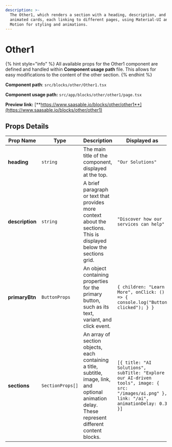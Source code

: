 ```yaml
---
description: >-
  The Other1, which renders a section with a heading, description, and a list of
  animated cards, each linking to different pages, using Material-UI and Framer
  Motion for styling and animations.
---
```


# Other1

{% hint style="info" %}
All available props for the Other1 component are defined and handled within **Component usage path** file. This allows for easy modifications to the content of the other section.
{% endhint %}

**Component path**: `src/blocks/other/Other1.tsx`

**Component usage path:**  `src/app/blocks/other/other1/page.tsx`

**Preview link:** [**https://www.saasable.io/blocks/other/other1**](https://www.saasable.io/blocks/other/other1)

## Props Details

| Prop Name       | Type             | Description                                                                                                                                          | Displayed as                                                                                                                               |
| --------------- | ---------------- | ---------------------------------------------------------------------------------------------------------------------------------------------------- | ------------------------------------------------------------------------------------------------------------------------------------------ |
| **heading**     | `string`         | The main title of the component, displayed at the top.                                                                                               | `"Our Solutions"`                                                                                                                          |
| **description** | `string`         | A brief paragraph or text that provides more context about the sections. This is displayed below the sections grid.                                  | `"Discover how our services can help"`                                                                                                     |
| **primaryBtn**  | `ButtonProps`    | An object containing properties for the primary button, such as its text, variant, and click event.                                                  | `{ children: "Learn More", onClick: () => { console.log("Button clicked"); } }`                                                            |
| **sections**    | `SectionProps[]` | An array of section objects, each containing a title, subtitle, image, link, and optional animation delay. These represent different content blocks. | `[{ title: "AI Solutions", subTitle: "Explore our AI-driven tools", image: { src: "/images/ai.png" }, link: "/ai", animationDelay: 0.3 }]` |
